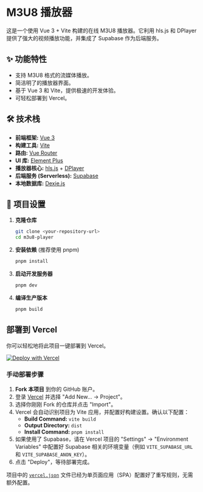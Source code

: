 # M3U8 播放器

这是一个使用 Vue 3 + Vite 构建的在线 M3U8 播放器。它利用 hls.js 和 DPlayer 提供了强大的视频播放功能，并集成了 Supabase 作为后端服务。

## ✨ 功能特性

- 支持 M3U8 格式的流媒体播放。
- 简洁明了的播放器界面。
- 基于 Vue 3 和 Vite，提供极速的开发体验。
- 可轻松部署到 Vercel。

## 🛠️ 技术栈

- **前端框架:** [Vue 3](https://vuejs.org/)
- **构建工具:** [Vite](https://vitejs.dev/)
- **路由:** [Vue Router](https://router.vuejs.org/)
- **UI 库:** [Element Plus](https://element-plus.org/)
- **播放器核心:** [hls.js](https://github.com/video-dev/hls.js/) + [DPlayer](http://dplayer.js.org/)
- **后端服务 (Serverless):** [Supabase](https://supabase.com/)
- **本地数据库:** [Dexie.js](https://dexie.org/)

## 🚀 项目设置

1.  **克隆仓库**
    ```bash
    git clone <your-repository-url>
    cd m3u8-player
    ```

2.  **安装依赖** (推荐使用 pnpm)
    ```bash
    pnpm install
    ```

3.  **启动开发服务器**
    ```bash
    pnpm dev
    ```

4.  **编译生产版本**
    ```bash
    pnpm build
    ```

## 部署到 Vercel

你可以轻松地将此项目一键部署到 Vercel。

[![Deploy with Vercel](https://vercel.com/button)](https://vercel.com/new/clone?repository-url=https://github.com/KrystalQAQ/m3u8-player)

### 手动部署步骤

1.  **Fork 本项目** 到你的 GitHub 账户。
2.  登录 [Vercel](https://vercel.com/) 并选择 "Add New... -> Project"。
3.  选择你刚刚 Fork 的仓库并点击 "Import"。
4.  Vercel 会自动识别项目为 Vite 应用，并配置好构建设置。确认以下配置：
    - **Build Command:** `vite build`
    - **Output Directory:** `dist`
    - **Install Command:** `pnpm install`
5.  如果使用了 Supabase，请在 Vercel 项目的 "Settings" -> "Environment Variables" 中配置好 Supabase 相关的环境变量（例如 `VITE_SUPABASE_URL` 和 `VITE_SUPABASE_ANON_KEY`）。
6.  点击 "Deploy"，等待部署完成。

项目中的 [`vercel.json`](vercel.json) 文件已经为单页面应用（SPA）配置好了重写规则，无需额外配置。
